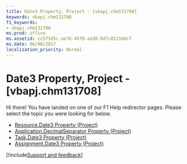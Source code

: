 ```yaml
---
title: Date3 Property, Project - [vbapj.chm131708]
keywords: vbapj.chm131708
f1_keywords:
- vbapj.chm131708
ms.prod: office
ms.assetid: cc5f3d5c-ae76-45f0-a1d0-0d7c812160c7
ms.date: 06/08/2017
localization_priority: Normal
---
```



# Date3 Property, Project - [vbapj.chm131708]

Hi there! You have landed on one of our F1 Help redirector pages. Please select the topic you were looking for below.

- [Resource.Date3 Property (Project)](https://msdn.microsoft.com/library/b8665b0a-8fa9-2497-d907-19710e2866bb%28Office.15%29.aspx)
- [Application.DecimalSeparator Property (Project)](https://msdn.microsoft.com/library/c331d9fa-c389-16d7-b09b-1a17bba5b3c0%28Office.15%29.aspx)
- [Task.Date3 Property (Project)](https://msdn.microsoft.com/library/083bcf61-dfb1-a5f3-06f9-45c5585b03b4%28Office.15%29.aspx)
- [Assignment.Date3 Property (Project)](https://msdn.microsoft.com/library/7ddf378a-2ea4-0c66-4266-4ca77d86e18f%28Office.15%29.aspx)

[!include[Support and feedback](~/includes/feedback-boilerplate.md)]